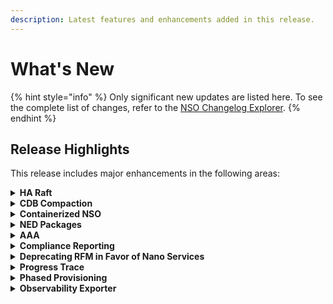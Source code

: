 ```yaml
---
description: Latest features and enhancements added in this release.
---
```


# What's New

{% hint style="info" %}
Only significant new updates are listed here. To see the complete list of changes, refer to the [NSO Changelog Explorer](https://developer.cisco.com/docs/nso/changelog-explorer/).
{% endhint %}

## Release Highlights <a href="#d5e42" id="d5e42"></a>

This release includes major enhancements in the following areas:

<details>

<summary><strong>HA Raft</strong></summary>

Introduced HA Raft, a consensus-based high-availability solution. HA Raft is based on the Raft algorithm and provides secure and durable state replication with robust automatic cluster management.

Documentation Updates:

* Added a new section [NSO HA Raft](administration/management/high-availability.md#ug.ha.raft) with comprehensive documentation on this new feature.

</details>

<details>

<summary><strong>CDB Compaction</strong></summary>

Compaction improvements have been made to schedule periodic compaction and disable compaction on start.

Documentation Updates:

* Added a new section [Compaction](administration/advanced-topics/compaction.md) to describe automatic and manual compaction. A new `ncs` command option `--disable-compaction-on-start` added to disable compaction on start.
* Added a new section [Periodic Compaction](development/connected-topics/scheduler.md#ug.sc.compaction) to include scheduling of NSO compaction during low utilization periods.
* Updated the [Manual Pages, NCS man-pages Volume 5](https://developer.cisco.com/docs/nso-guides-6.1/#!ncs-man-pages-volume-5) to add a new configuration parameter `ncs-config/compaction/delayed-compaction-timeout`.

</details>

<details>

<summary><strong>Containerized NSO</strong></summary>

It is now possible to run NSO in a container runtime, such as Docker. A pre-built image is available for download from software.cisco.com.

Documentation Updates:

* Added a new guide [Containerized NSO](administration/deployment/containerized-nso.md) describing how to run NSO in a containerized environment, such as Docker.

</details>

<details>

<summary><strong>NED Packages</strong></summary>

NED packages can now be added to the system without triggering a package reload/service outage.

Documentation Updates:

* Added a new section [Adding NED Packages](administration/management/nso-packages.md#ug.package\_mgmt.ned\_package\_add) to guide how to add new NED packages without triggering a service outage. Updated also the [NED Migration](administration/management/nso-packages.md#ug.package\_mgmt.ned\_migration) and [Upgrade](administration/deployment/upgrade-nso.md) sections.

</details>

<details>

<summary><strong>AAA</strong></summary>

NSO authentication mechanism has been improved to include Single Sign-on and package authentication.

Documentation Updates:

* Added a new section [Package Authentication](administration/management/aaa-infrastructure.md#ug.aaa.packageauth) to describe the NSO package authentication mechanism.

<!---->

* Added a new section [Single Sign-on](development/development/web-ui-development.md#single-sign-on-sso) to describe the NSO package authentication mechanism.

</details>

<details>

<summary><strong>Compliance Reporting</strong></summary>

The device, service, and template checks now run in parallel across the CPU cores in the system while utilizing less memory by streaming the report to disk instead of building the report in memory. Compliance templates can check devices for compliance. In addition, strict mode checks that the template configuration is the only configuration on the device. Reports can now be generated in `sqlite` format, which will produce an SQLite database file as the output of a report run.

Documentation Updates:

* Added a new section called [Additional Configuration Checks](operation-and-usage/cli/compliance-reporting.md#additional-configuration-checks).

</details>

<details>

<summary><strong>Deprecating RFM in Favor of Nano Services</strong></summary>

Updates in documentation to promote using nano services over Reactive FastMAP.

Documentation Updates:

* Updated the section [Developing NSO Services](development/development/developing-services/developing-nso-services.md) to include new content and an example to promote using nano services to implement Reactive FASTMAP (RFM) based applications. Also updated the [Kicker](development/connected-topics/kicker.md) section.

</details>

<details>

<summary><strong>Progress Trace</strong></summary>

The progress trace framework has been improved to add the concepts of spans and links.&#x20;

* A span represents a unit of work or operation that occurs over a span of time.&#x20;
* A link is a reference to another span event and can be used to find related events.

Documentation Updates:

* Updated the section [Progress Trace](development/connected-topics/progress-trace.md).

</details>

<details>

<summary><strong>Phased Provisioning</strong></summary>

NSO now provides Phased Provisioning as a support tool to schedule provisioning tasks. Phased Provisioning gives you more fine-grained control over how and when changes are introduced into the network.

Documentation Updates:

* Updated the NSO [Platform Tools](https://developer.cisco.com/docs/nso/#!phased-provisioning) documentation to include Cisco NSO Phased Provisioning.

</details>

<details>

<summary><strong>Observability Exporter</strong></summary>

NSO Observability Exporter package allows Cisco NSO to export observability-related data using software-industry-standard formats and protocols, such as the OpenTelemetry protocol (OTLP).

Documentation Updates:

* Updated the NSO [Platform Tools](https://developer.cisco.com/docs/nso/#!observability-exporter) documentation to include Cisco NSO Observability Exporter.

</details>
